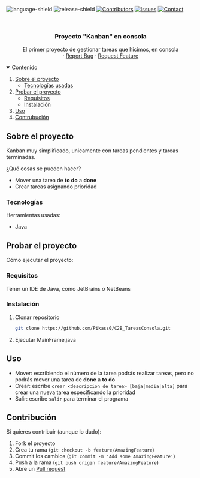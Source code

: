 <!--
*** Plantilla de readme hecha por othneildrew
-->


<!-- PROJECT SHIELDS -->
![language-shield]
![release-shield]
[![Contributors][contributors-shield]][contributors-url] 
[![Issues][issues-shield]][issues-url]
[![Contact][discord-shield]][discord-url]




<!-- PROJECT LOGO -->
<br />
<p align="center">
  <h3 align="center">Proyecto "Kanban" en consola</h3>

  <p align="center">
    El primer proyecto de gestionar tareas que hicimos, en consola
    <br />
    ·
    <a href="https://github.com/Pikass0/C2B_TareasConsola/issues">Report Bug</a>
    ·
    <a href="https://github.com/Pikass0/C2B_TareasConsola/issues">Request Feature</a>
  </p>
</p>



<!-- TABLE OF CONTENTS -->
<details open="open">
  <summary>Contenido</summary>
  <ol>
    <li>
      <a href="#sobre-el-proyecto">Sobre el proyecto</a>
      <ul>
        <li><a href="#tecnologías">Tecnologías usadas</a></li>
      </ul>
    </li>
    <li>
      <a href="#probar-el-proyecto">Probar el proyecto</a>
      <ul>
        <li><a href="#requisitos">Requisitos</a></li>
        <li><a href="#instalación">Instalación</a></li>
      </ul>
    </li>
    <li><a href="#uso">Uso</a></li>
    <li><a href="#contribución">Contrubución</a></li>
  </ol>
</details>



<!-- ABOUT THE PROJECT -->
## Sobre el proyecto


Kanban muy simplificado, unicamente con tareas pendientes y tareas terminadas.

¿Qué cosas se pueden hacer?
* Mover una tarea de **to do** a **done**
* Crear tareas asignando prioridad


### Tecnologías

Herramientas usadas:
* Java



<!-- GETTING STARTED -->
## Probar el proyecto

Cómo ejecutar el proyecto:

### Requisitos

Tener un IDE de Java, como JetBrains o NetBeans


### Instalación

1. Clonar repositorio
   ```sh
   git clone https://github.com/Pikass0/C2B_TareasConsola.git
   ```
2. Ejecutar MainFrame.java


<!-- USAGE EXAMPLES -->
## Uso

* Mover: escribiendo el número de la tarea podrás realizar tareas, pero no podrás mover una tarea de **done** a **to do**
* Crear: escribe `crear <descripcion de tarea> [baja|media|alta]` para crear una nueva tarea especificando la prioridad
* Salir: escribe `salir` para terminar el programa


<!-- CONTRIBUTING -->
## Contribución

Si quieres contribuir (aunque lo dudo):

1. Fork el proyecto
2. Crea tu rama (`git checkout -b feature/AmazingFeature`)
3. Commit los cambios (`git commit -m 'Add some AmazingFeature'`)
4. Push a la rama (`git push origin feature/AmazingFeature`)
5. Abre un [Pull request](https://github.com/Pikass0/C2B_TareasConsola/pulls)






<!-- MARKDOWN LINKS & IMAGES -->
<!-- https://www.markdownguide.org/basic-syntax/#reference-style-links -->


[language-shield]: https://img.shields.io/badge/language-black?style=flat&logo=java
[release-shield]: https://img.shields.io/badge/release%20date-Nov%202020-lightgrey

[discord-shield]: https://img.shields.io/badge/chat-on%20discord-7289da.svg?style=flat&logo=discord
[discord-url]: https://www.discord.com/users/290575161869205504
[contributors-shield]: https://img.shields.io/github/contributors/Pikass0/C2B_TareasConsola?color=green
[contributors-url]: https://github.com/Pikass0/C2B_TareasConsola/graphs/contributors
[issues-shield]: https://img.shields.io/github/issues-raw/Pikass0/C2B_TareasConsola?color=orange
[issues-url]: https://github.com/Pikass0/C2B_TareasConsola/issues


